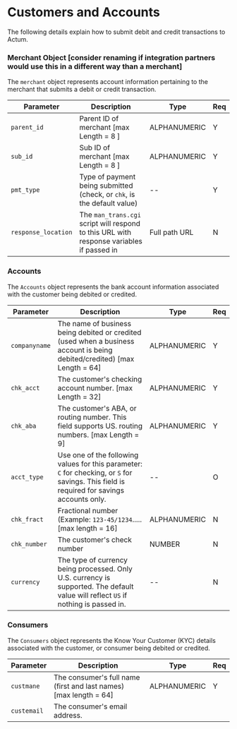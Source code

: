 # Customers and Accounts

The following details explain how to submit debit and credit transactions to Actum.

### Merchant Object [consider renaming if integration partners would use this in a different way than a merchant]

The `merchant` object represents account information pertaining to the merchant that submits a debit or credit transaction.

| Parameter | Description | Type | Req |
|---|---|---|---|
| `parent_id` | Parent ID of merchant [max Length = 8 ] | ALPHANUMERIC | Y |
| `sub_id` | Sub ID of merchant [max Length = 8 ] | ALPHANUMERIC | Y |
| `pmt_type` | Type of payment being submitted (check, or `chk`, is the default value) | -- | Y |
| `response_location` | The `man_trans.cgi` script will respond to this URL with response variables if passed in | Full path URL | N |

### Accounts

The `Accounts` object represents the bank account information associated with the customer being debited or credited.

| Parameter | Description | Type | Req |
|---|---|---|---|
| `companyname` | The name of business being debited or credited (used when a business account is being debited/credited) [max Length = 64] | ALPHANUMERIC | Y |
| `chk_acct` | The customer's checking account number. [max Length = 32] | ALPHANUMERIC | Y |
| `chk_aba` | The customer's ABA, or routing number. This field supports US. routing numbers. [max Length = 9]| ALPHANUMERIC | Y |
| `acct_type` | Use one of the following values for this parameter: `C` for checking, or `S` for savings. This field is required for savings accounts only. | -- | O |
| `chk_fract` | Fractional number (Example: `123-45/1234`..... [max length = 16] | ALPHANUMERIC | N |
| `chk_number` | The customer's check number | NUMBER | N |
| `currency` | The type of currency being processed. Only U.S. currency is supported. The default value will reflect `US` if nothing is passed in. | -- | N |

### Consumers

The `Consumers` object represents the Know Your Customer (KYC) details associated with the customer, or consumer being debited or credited.

| Parameter | Description | Type | Req |
|---|---|---|---|
| `custmane` | The consumer's full name (first and last names) [max length = 64] | ALPHANUMERIC | Y |
| `custemail` | The consumer's email address. 
